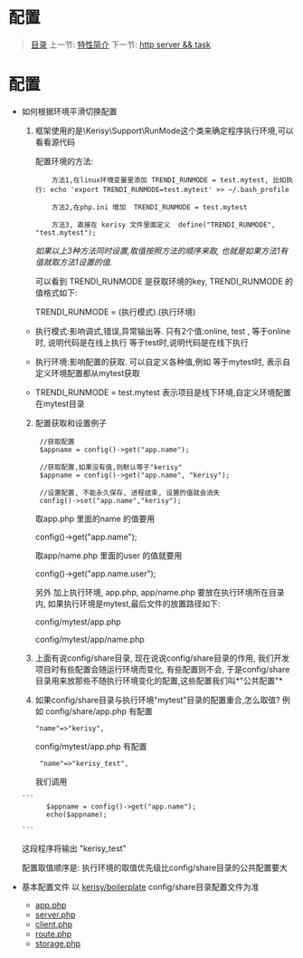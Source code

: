 #  配置

   > [目录](<index.md>)
   > 上一节: [特性简介](1.4.md)
   > 下一节: [http server && task](1.6.md)


   配置
========

* 如何根据环境平滑切换配置
    1. 框架使用的是\Kerisy\Support\RunMode这个类来确定程序执行环境,可以看看源代码

       配置环境的方法:

       ```
           方法1,在linux环境变量里添加 TRENDI_RUNMODE = test.mytest, 比如执行: echo 'export TRENDI_RUNMODE=test.mytest' >> ~/.bash_profile

           方法2,在php.ini 增加  TRENDI_RUNMODE = test.mytest

           方法3, 直接在 kerisy 文件里面定义  define("TRENDI_RUNMODE", "test.mytest");

        ```
       _如果以上3种方法同时设置,取值按照方法的顺序来取, 也就是如果方法1有值就取方法1设置的值._

       可以看到 TRENDI_RUNMODE 是获取环境的key, TRENDI_RUNMODE 的值格式如下:

       TRENDI_RUNMODE = (执行模式).(执行环境)

     * 执行模式:影响调式,错误,异常输出等. 只有2个值:online, test ,
       等于online时, 说明代码是在线上执行
       等于test时,说明代码是在线下执行

     * 执行环境:影响配置的获取. 可以自定义各种值,例如
       等于mytest时, 表示自定义环境配置都从mytest获取

     * TRENDI_RUNMODE = test.mytest 表示项目是线下环境,自定义环境配置在mytest目录

    2. 配置获取和设置例子
        ```
         //获取配置
         $appname = config()->get("app.name");

         //获取配置,如果没有值,则默认等于"kerisy"
         $appname = config()->get("app.name", "kerisy");

         //设置配置, 不能永久保存, 进程结束, 设置的值就会消失
         config()->set("app.name","kerisy");

        ```
        取app.php 里面的name 的值要用

        config()->get("app.name");

        取app/name.php 里面的user 的值就要用

        config()->get("app.name.user");

        另外 加上执行环境, app.php, app/name.php 要放在执行环境所在目录内, 如果执行环境是mytest,最后文件的放置路径如下:

        config/mytest/app.php

        config/mytest/app/name.php

    3. 上面有说config/share目录, 现在说说config/share目录的作用, 我们开发项目时有些配置会随运行环境而变化,
       有些配置则不会, 于是config/share目录用来放那些不随执行环境变化的配置,这些配置我们叫*"公共配置"*

    4. 如果config/share目录与执行环境"mytest"目录的配置重合,怎么取值?
       例如 config/share/app.php 有配置
       ```
       "name"=>"kerisy",
       ```

       config/mytest/app.php 有配置
       ```
        "name"=>"kerisy_test",
       ```
       我们调用

      ```
            $appname = config()->get("app.name");
            echo($appname);

      ```

     这段程序将输出 "kerisy_test"

     配置取值顺序是: 执行环境的取值优先级比config/share目录的公共配置要大

* 基本配置文件 以 [kerisy/boilerplate](https://github.com/kerisy/boilerplate) config/share目录配置文件为准
  - [app.php](1.5.1.md)
  - [server.php](1.5.2.md)
  - [client.php](1.5.3.md)
  - [route.php](1.5.4.md)
  - [storage.php](1.5.5.md)